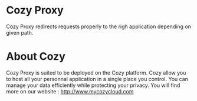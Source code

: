# Cozy Proxy

Cozy Proxy redirects requests properly to the righ application depending on 
given path.


# About Cozy

Cozy Proxy is suited to be deployed on the Cozy platform. Cozy allow you to 
host all your personnal application in a single place you control. 
You can manage your data efficiently while protecting your privacy.
You will find more on our website : http://www.mycozycloud.com
